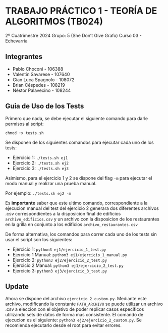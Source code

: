 # TRABAJO PRÁCTICO 1 - TEORÍA DE ALGORITMOS (TB024)

2º Cuatrimestre 2024
Grupo: 5 (She Don’t Give Grafo)
Curso 03 - Echevarría

## Integrantes

- Pablo Choconi - 106388
- Valentín Savarese - 107640
- Gian Luca Spagnolo - 108072
- Brian Céspedes - 108219
- Néstor Palavecino - 108244

## Guia de Uso de los Tests

Primero que nada, se debe ejecutar el siguiente comando para darle permisos al script:

`chmod +x tests.sh`

Se disponen de los siguientes comandos para ejecutar cada uno de los tests:
  
- Ejercicio 1: `./tests.sh ej1`
- Ejercicio 2: `./tests.sh ej2`
- Ejercicio 3: `./tests.sh ej3`

Asimismo, para el ejercicio 1 y 2 se dispone del flag `-m` para ejecutar el modo manual y realizar una prueba manual.

Por ejemplo: `./tests.sh ej2 -m`

Es **importante** saber que este ultimo comando, correspondiente a la ejecucion manual del test del ejercicio 2 generara dos diferentes archivos .csv correspondientes a la disposicion final de edificios `archivo_edificios.csv` y un archivo con la disposicion de los restaurantes en la grilla en conjunto a los edificios `archivo_restaurantes.csv`

De forma alternativa, los comandos para correr cada uno de los tests sin usar el script son los siguientes:

- Ejercicio 1: `python3 ej1/ejercicio_1_test.py`
- Ejercicio 1 Manual: `python3 ej1/ejercicio_1_manual.py`
- Ejercicio 2: `python3 ej2/ejercicio_2_test.py`
- Ejercicio 2 Manual: `python3 ej1/ejercicio_2_test.py`
- Ejercicio 3: `python3 ej3/ejercicio_3_test.py`

## Update

Ahora se dispone del archivo `ejercicio_2_custom.py`. Mediante este archivo, modificando la constante `PATH_ARCHIVO` se puede utilizar un archivo .csv a eleccion con el objetivo de poder replicar casos especificos utilizando sets de datos de forma mas consistente. El comando de ejecucion es el siguiente: `python3 ej2/ejercicio_2_custom.py`. Se recomienda ejecutarlo desde el root para evitar errores.
